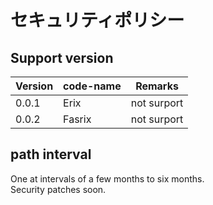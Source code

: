 # セキュリティポリシー

## Support version


| Version | code-name | Remarks |
| ---- | ---- | ---- |
| 0.0.1 | Erix | not surport |
| 0.0.2 | Fasrix | not surport

## path interval
One at intervals of a few months to six months.<br>
Security patches soon.
